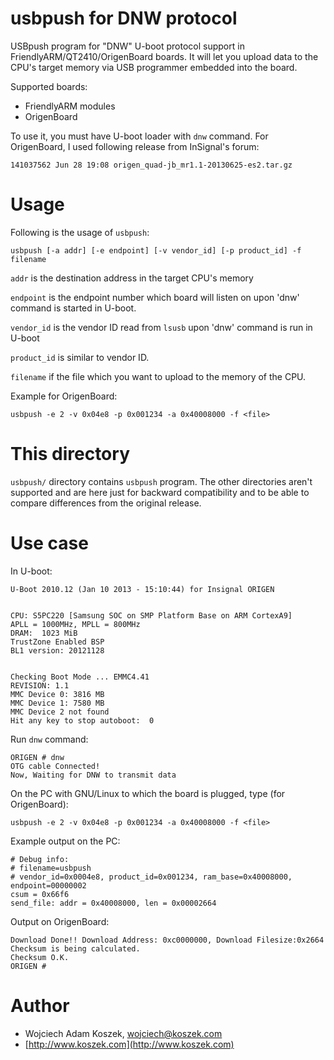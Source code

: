 # usbpush for DNW protocol


USBpush program for "DNW" U-boot protocol support in
FriendlyARM/QT2410/OrigenBoard boards. It will let you upload data to the
CPU's target memory via USB programmer embedded into the board.

Supported boards:
- FriendlyARM modules
- OrigenBoard

To use it, you must have U-boot loader with `dnw` command. For OrigenBoard,
I used following release from InSignal's forum:

	141037562 Jun 28 19:08 origen_quad-jb_mr1.1-20130625-es2.tar.gz

# Usage

Following is the usage of `usbpush`:

	usbpush [-a addr] [-e endpoint] [-v vendor_id] [-p product_id] -f filename

`addr` is the destination address in the target CPU's memory

`endpoint` is the endpoint number which board will listen on upon 'dnw'
command is started in U-boot.

`vendor_id` is the vendor ID read from `lsusb` upon 'dnw' command is run in
U-boot

`product_id` is similar to vendor ID.

`filename` if the file which you want to upload to the memory of the CPU.

Example for OrigenBoard:

	usbpush -e 2 -v 0x04e8 -p 0x001234 -a 0x40008000 -f <file>

# This directory

`usbpush/` directory contains `usbpush` program. The other directories
aren't supported and are here just for backward compatibility and to be able
to compare differences from the original release.

# Use case

In U-boot:

	U-Boot 2010.12 (Jan 10 2013 - 15:10:44) for Insignal ORIGEN


	CPU: S5PC220 [Samsung SOC on SMP Platform Base on ARM CortexA9]
	APLL = 1000MHz, MPLL = 800MHz
	DRAM:  1023 MiB
	TrustZone Enabled BSP
	BL1 version: 20121128


	Checking Boot Mode ... EMMC4.41
	REVISION: 1.1
	MMC Device 0: 3816 MB
	MMC Device 1: 7580 MB
	MMC Device 2 not found
	Hit any key to stop autoboot:  0 

Run `dnw` command:

	ORIGEN # dnw
	OTG cable Connected!
	Now, Waiting for DNW to transmit data

On the PC with GNU/Linux to which the board is plugged, type (for
OrigenBoard):

	usbpush -e 2 -v 0x04e8 -p 0x001234 -a 0x40008000 -f <file>

Example output on the PC:

	# Debug info:
	# filename=usbpush
	# vendor_id=0x0004e8, product_id=0x001234, ram_base=0x40008000,
	endpoint=00000002
	csum = 0x66f6
	send_file: addr = 0x40008000, len = 0x00002664

Output on OrigenBoard:

	Download Done!! Download Address: 0xc0000000, Download Filesize:0x2664
	Checksum is being calculated.
	Checksum O.K.
	ORIGEN # 

# Author

- Wojciech Adam Koszek, [wojciech@koszek.com](mailto:wojciech@koszek.com)
- [http://www.koszek.com](http://www.koszek.com)
